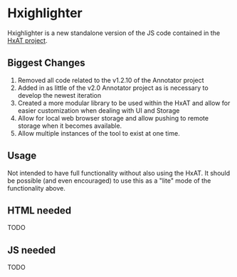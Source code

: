# Hxighlighter
Hxighlighter is a new standalone version of the JS code contained in the [HxAT project](https://github.com/lduarte1991/hxat).

## Biggest Changes
1. Removed all code related to the v1.2.10 of the Annotator project
1. Added in as little of the v2.0 Annotator project as is necessary to develop the newest iteration
1. Created a more modular library to be used within the HxAT and allow for easier customization when dealing with UI and Storage
1. Allow for local web browser storage and allow pushing to remote storage when it becomes available.
1. Allow multiple instances of the tool to exist at one time.

## Usage
Not intended to have full functionality without also using the HxAT. It should be possible (and even encouraged) to use this as a "lite" mode of the functionality above.

## HTML needed
TODO

## JS needed
TODO